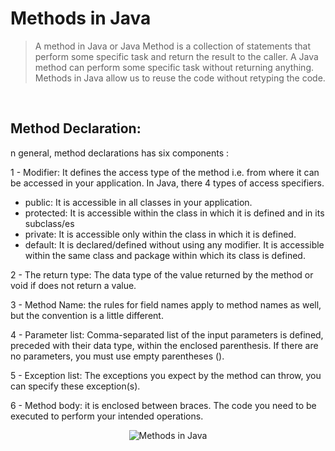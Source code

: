 # Methods in Java

>A method in Java or Java Method is a collection of statements that perform some specific task and return the result to the caller. A Java method can perform some specific task without returning anything. Methods in Java allow us to reuse the code without retyping the code.
<br>

## Method Declaration:

n general, method declarations has six components :  

1 - Modifier: It defines the access type of the method i.e. from where it can be accessed in your application. In Java, there 4 types of access specifiers. 
- public: It is accessible in all classes in your application.
- protected: It is accessible within the class in which it is defined and in its subclass/es
- private: It is accessible only within the class in which it is defined.
- default: It is declared/defined without using any modifier. It is accessible within the same class and package within which its class is defined.
  
2 - The return type: The data type of the value returned by the method or void if does not return a value.

3 -  Method Name: the rules for field names apply to method names as well, but the convention is a little different.

4 -  Parameter list: Comma-separated list of the input parameters is defined, preceded with their data type, within the enclosed parenthesis. If there are no parameters, you must use empty parentheses ().

5 - Exception list: The exceptions you expect by the method can throw, you can specify these exception(s).

6 - Method body: it is enclosed between braces. The code you need to be executed to perform your intended operations.

<center>

![Methods in Java](/gif_img/methods-in-java.png)

</center>
